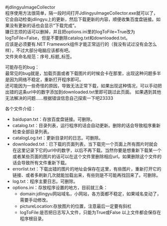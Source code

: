 #jdlingyuImageCollector  
程序使用方法很简单，隔一段时间打开JdlingyuImageCollector.exe就可以了，它会自动检查jdlingyu上的更新，然后下载更新的内容，顺便收集百度盘链接。如果没有更新的话也会显示“下载完成”。  
嫌日志烦的话可以删掉，并且把options.ini里的logToFile=True改为logToFile=False，但是不要删除catalog.txt和downloaded.txt。  
应该是必须要有.NET Framework组件才能正常运行的（我没有试过没有会怎么样），不过大部分电脑应该都有吧。  
文件夹命名规范：序号_标题_标签。  

可能存在的bug：  
最常见的bug就是，加载页面或者下载图片的时候会卡在那里，出现这种问题多半是因为网络不稳定，重新打开程序即可。  
还可能因为一些奇怪的原因，导致无法正常下载，如果出现这种情况，可以手动把出错的这条url中的数字添加到downloaded.txt里即可跳过此页面。
如果遇到其他无法解决的问题……根据错误信息自己探索一下吧23333 

各个文件介绍：  
* baidupan.txt：存放百度盘链接。可删除。  
* catalog.txt：目录列表，运行程序的话会自动更新。删除的话会导致程序重新检查全部目录列表。  
* catalogLog.txt：更新目录时的日志。可删除。  
* downloaded.txt：已下载的页面列表，当下载完一个页面上所有图片时就会在这里记录下它的url中的数字，以后不再下载。当然你要是想重新下载某一个或者某些页面的图片的话可以在这个文件里删除相应url。如果删除这个文件的话会导致所有文件重新下载。 
* errorlist.txt：下载出错的图片的地址会保存在这里，有些图片，重新打开它的链接、或者多刷新几次就能加载出来，有些则是不可能再找回来了。可删除。  
* log.txt：程序主要日志。可删除。  
* options.ini：存放程序设置的地方，目前就三条：
	* domain:jdlingyu网站域名，小网站，各方面都不稳定，如果域名变动了，需要手动修改。
	* pictureLocation:存放图片的位置，注意最后一定要有斜杠
	* logToFile:是否把日志写入文件，只能为True或False
以上文件都会保存在程序根目录。
